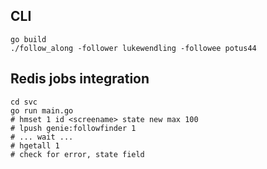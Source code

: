 ## CLI

```
go build
./follow_along -follower lukewendling -followee potus44

```

## Redis jobs integration

```
cd svc
go run main.go
# hmset 1 id <screename> state new max 100
# lpush genie:followfinder 1
# ... wait ...
# hgetall 1
# check for error, state field
```